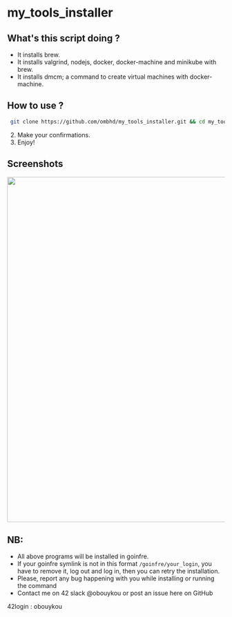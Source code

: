# my_tools_installer


## What's this script doing ?

 -  It installs brew.   
 -  It installs valgrind, nodejs, docker, docker-machine and minikube with brew.
 -  It installs dmcm; a command to create virtual machines with docker-machine.

## How to use ?
  ```sh
   git clone https://github.com/ombhd/my_tools_installer.git && cd my_tools_installer && ./my_tools_installer.bash
  ```
  2.  Make your confirmations.
  3.  Enjoy!
  
  
## Screenshots

<img src="https://github.com/su-omb/my_tools_installer/blob/main/how-to-use-screenshot.png" width="800" />

## NB:
 -  All above programs will be installed in goinfre.
 -  If your goinfre symlink is not in this format `/goinfre/your_login`, you have to remove it, log out and log in, then you can retry the installation.
 -  Please, report any bug happening with you while installing or running the command
 -  Contact me on 42 slack @obouykou or post an issue here on GitHub

42login : obouykou
